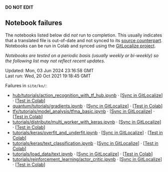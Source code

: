 __DO NOT EDIT__

## Notebook failures

The notebooks listed below did *not* run to completion. This usually indicates
that a translated file is out-of-date and not synced to its
[source counterpart](../en-snapshot/). Notebooks can be run in Colab and synced
using the [GitLocalize project](https://gitlocalize.com/tensorflow/docs-l10n).

*Notebooks are tested on a periodic basis (usually weekly or bi-weekly) so the
following list may not reflect recent updates.*

Updated: Mon, 03 Jun 2024 23:16:58 GMT<br/>
Last run: Wed, 20 Oct 2021 19:18:45 GMT

Failures in <code>site/ko/</code>:

* [hub/tutorials/action_recognition_with_tf_hub.ipynb](https://github.com/tensorflow/docs-l10n/blob/master/site/ko/hub/tutorials/action_recognition_with_tf_hub.ipynb) · [[Sync in GitLocalize](https://gitlocalize.com/repo/4592/ko/site/en-snapshot/hub/tutorials/action_recognition_with_tf_hub.ipynb)] · [[Test in Colab](https://colab.research.google.com/github/tensorflow/docs-l10n/blob/master/site/ko/hub/tutorials/action_recognition_with_tf_hub.ipynb)]
* [quantum/tutorials/gradients.ipynb](https://github.com/tensorflow/docs-l10n/blob/master/site/ko/quantum/tutorials/gradients.ipynb) · [[Sync in GitLocalize](https://gitlocalize.com/repo/4592/ko/site/en-snapshot/quantum/tutorials/gradients.ipynb)] · [[Test in Colab](https://colab.research.google.com/github/tensorflow/docs-l10n/blob/master/site/ko/quantum/tutorials/gradients.ipynb)]
* [tfx/tutorials/model_analysis/tfma_basic.ipynb](https://github.com/tensorflow/docs-l10n/blob/master/site/ko/tfx/tutorials/model_analysis/tfma_basic.ipynb) · [[Sync in GitLocalize](https://gitlocalize.com/repo/4592/ko/site/en-snapshot/tfx/tutorials/model_analysis/tfma_basic.ipynb)] · [[Test in Colab](https://colab.research.google.com/github/tensorflow/docs-l10n/blob/master/site/ko/tfx/tutorials/model_analysis/tfma_basic.ipynb)]
* [tutorials/distribute/multi_worker_with_keras.ipynb](https://github.com/tensorflow/docs-l10n/blob/master/site/ko/tutorials/distribute/multi_worker_with_keras.ipynb) · [[Sync in GitLocalize](https://gitlocalize.com/repo/4592/ko/site/en-snapshot/tutorials/distribute/multi_worker_with_keras.ipynb)] · [[Test in Colab](https://colab.research.google.com/github/tensorflow/docs-l10n/blob/master/site/ko/tutorials/distribute/multi_worker_with_keras.ipynb)]
* [tutorials/keras/overfit_and_underfit.ipynb](https://github.com/tensorflow/docs-l10n/blob/master/site/ko/tutorials/keras/overfit_and_underfit.ipynb) · [[Sync in GitLocalize](https://gitlocalize.com/repo/4592/ko/site/en-snapshot/tutorials/keras/overfit_and_underfit.ipynb)] · [[Test in Colab](https://colab.research.google.com/github/tensorflow/docs-l10n/blob/master/site/ko/tutorials/keras/overfit_and_underfit.ipynb)]
* [tutorials/keras/text_classification.ipynb](https://github.com/tensorflow/docs-l10n/blob/master/site/ko/tutorials/keras/text_classification.ipynb) · [[Sync in GitLocalize](https://gitlocalize.com/repo/4592/ko/site/en-snapshot/tutorials/keras/text_classification.ipynb)] · [[Test in Colab](https://colab.research.google.com/github/tensorflow/docs-l10n/blob/master/site/ko/tutorials/keras/text_classification.ipynb)]
* [tutorials/load_data/text.ipynb](https://github.com/tensorflow/docs-l10n/blob/master/site/ko/tutorials/load_data/text.ipynb) · [[Sync in GitLocalize](https://gitlocalize.com/repo/4592/ko/site/en-snapshot/tutorials/load_data/text.ipynb)] · [[Test in Colab](https://colab.research.google.com/github/tensorflow/docs-l10n/blob/master/site/ko/tutorials/load_data/text.ipynb)]
* [tutorials/reinforcement_learning/actor_critic.ipynb](https://github.com/tensorflow/docs-l10n/blob/master/site/ko/tutorials/reinforcement_learning/actor_critic.ipynb) · [[Sync in GitLocalize](https://gitlocalize.com/repo/4592/ko/site/en-snapshot/tutorials/reinforcement_learning/actor_critic.ipynb)] · [[Test in Colab](https://colab.research.google.com/github/tensorflow/docs-l10n/blob/master/site/ko/tutorials/reinforcement_learning/actor_critic.ipynb)]

